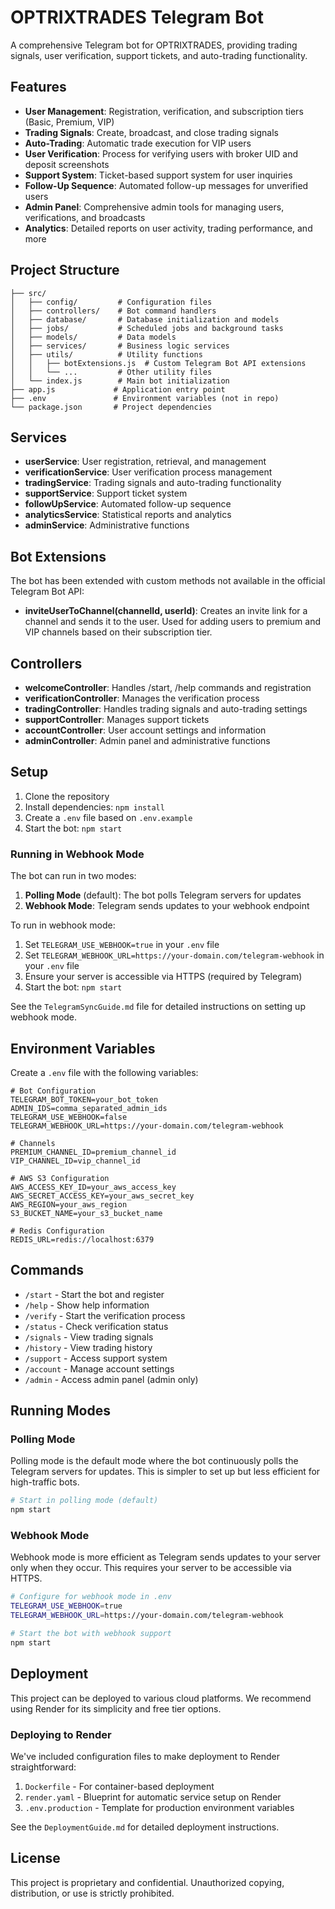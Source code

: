 # OPTRIXTRADES Telegram Bot

A comprehensive Telegram bot for OPTRIXTRADES, providing trading signals, user verification, support tickets, and auto-trading functionality.

## Features

- **User Management**: Registration, verification, and subscription tiers (Basic, Premium, VIP)
- **Trading Signals**: Create, broadcast, and close trading signals
- **Auto-Trading**: Automatic trade execution for VIP users
- **User Verification**: Process for verifying users with broker UID and deposit screenshots
- **Support System**: Ticket-based support system for user inquiries
- **Follow-Up Sequence**: Automated follow-up messages for unverified users
- **Admin Panel**: Comprehensive admin tools for managing users, verifications, and broadcasts
- **Analytics**: Detailed reports on user activity, trading performance, and more

## Project Structure

```
├── src/
│   ├── config/         # Configuration files
│   ├── controllers/    # Bot command handlers
│   ├── database/       # Database initialization and models
│   ├── jobs/           # Scheduled jobs and background tasks
│   ├── models/         # Data models
│   ├── services/       # Business logic services
│   ├── utils/          # Utility functions
│   │   ├── botExtensions.js  # Custom Telegram Bot API extensions
│   │   └── ...         # Other utility files
│   └── index.js        # Main bot initialization
├── app.js             # Application entry point
├── .env               # Environment variables (not in repo)
└── package.json       # Project dependencies
```

## Services

- **userService**: User registration, retrieval, and management
- **verificationService**: User verification process management
- **tradingService**: Trading signals and auto-trading functionality
- **supportService**: Support ticket system
- **followUpService**: Automated follow-up sequence
- **analyticsService**: Statistical reports and analytics
- **adminService**: Administrative functions

## Bot Extensions

The bot has been extended with custom methods not available in the official Telegram Bot API:

- **inviteUserToChannel(channelId, userId)**: Creates an invite link for a channel and sends it to the user. Used for adding users to premium and VIP channels based on their subscription tier.

## Controllers

- **welcomeController**: Handles /start, /help commands and registration
- **verificationController**: Manages the verification process
- **tradingController**: Handles trading signals and auto-trading settings
- **supportController**: Manages support tickets
- **accountController**: User account settings and information
- **adminController**: Admin panel and administrative functions

## Setup

1. Clone the repository
2. Install dependencies: `npm install`
3. Create a `.env` file based on `.env.example`
4. Start the bot: `npm start`

### Running in Webhook Mode

The bot can run in two modes:

1. **Polling Mode** (default): The bot polls Telegram servers for updates
2. **Webhook Mode**: Telegram sends updates to your webhook endpoint

To run in webhook mode:

1. Set `TELEGRAM_USE_WEBHOOK=true` in your `.env` file
2. Set `TELEGRAM_WEBHOOK_URL=https://your-domain.com/telegram-webhook` in your `.env` file
3. Ensure your server is accessible via HTTPS (required by Telegram)
4. Start the bot: `npm start`

See the `TelegramSyncGuide.md` file for detailed instructions on setting up webhook mode.

## Environment Variables

Create a `.env` file with the following variables:

```
# Bot Configuration
TELEGRAM_BOT_TOKEN=your_bot_token
ADMIN_IDS=comma_separated_admin_ids
TELEGRAM_USE_WEBHOOK=false
TELEGRAM_WEBHOOK_URL=https://your-domain.com/telegram-webhook

# Channels
PREMIUM_CHANNEL_ID=premium_channel_id
VIP_CHANNEL_ID=vip_channel_id

# AWS S3 Configuration
AWS_ACCESS_KEY_ID=your_aws_access_key
AWS_SECRET_ACCESS_KEY=your_aws_secret_key
AWS_REGION=your_aws_region
S3_BUCKET_NAME=your_s3_bucket_name

# Redis Configuration
REDIS_URL=redis://localhost:6379
```

## Commands

- `/start` - Start the bot and register
- `/help` - Show help information
- `/verify` - Start the verification process
- `/status` - Check verification status
- `/signals` - View trading signals
- `/history` - View trading history
- `/support` - Access support system
- `/account` - Manage account settings
- `/admin` - Access admin panel (admin only)

## Running Modes

### Polling Mode

Polling mode is the default mode where the bot continuously polls the Telegram servers for updates. This is simpler to set up but less efficient for high-traffic bots.

```bash
# Start in polling mode (default)
npm start
```

### Webhook Mode

Webhook mode is more efficient as Telegram sends updates to your server only when they occur. This requires your server to be accessible via HTTPS.

```bash
# Configure for webhook mode in .env
TELEGRAM_USE_WEBHOOK=true
TELEGRAM_WEBHOOK_URL=https://your-domain.com/telegram-webhook

# Start the bot with webhook support
npm start
```

## Deployment

This project can be deployed to various cloud platforms. We recommend using Render for its simplicity and free tier options.

### Deploying to Render

We've included configuration files to make deployment to Render straightforward:

1. `Dockerfile` - For container-based deployment
2. `render.yaml` - Blueprint for automatic service setup on Render
3. `.env.production` - Template for production environment variables

See the `DeploymentGuide.md` for detailed deployment instructions.

## License

This project is proprietary and confidential. Unauthorized copying, distribution, or use is strictly prohibited.